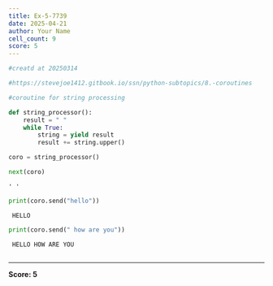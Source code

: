 ```yaml
---
title: Ex-5-7739
date: 2025-04-21
author: Your Name
cell_count: 9
score: 5
---
```


```python
#creatd at 20250314
```


```python
#https://stevejoe1412.gitbook.io/ssn/python-subtopics/8.-coroutines
```


```python
#coroutine for string processing
```


```python
def string_processor():
    result = " "
    while True:
        string = yield result
        result += string.upper()
```


```python
coro = string_processor()
```


```python
next(coro)
```




    ' '




```python
print(coro.send("hello"))
```

     HELLO



```python
print(coro.send(" how are you"))
```

     HELLO HOW ARE YOU



```python

```


---
**Score: 5**